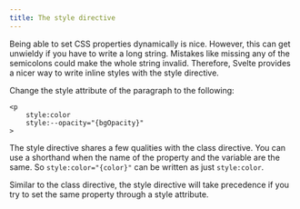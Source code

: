```yaml
---
title: The style directive
---
```


Being able to set CSS properties dynamically is nice. However, this can get unwieldy if you have to write a long string. Mistakes like missing any of the semicolons could make the whole string invalid. Therefore, Svelte provides a nicer way to write inline styles with the style directive.

Change the style attribute of the paragraph to the following:

```svelte
<p
	style:color
	style:--opacity="{bgOpacity}"
>
```

The style directive shares a few qualities with the class directive. You can use a shorthand when the name of the property and the variable are the same. So `style:color="{color}"` can be written as just `style:color`.

Similar to the class directive, the style directive will take precedence if you try to set the same property through a style attribute.
